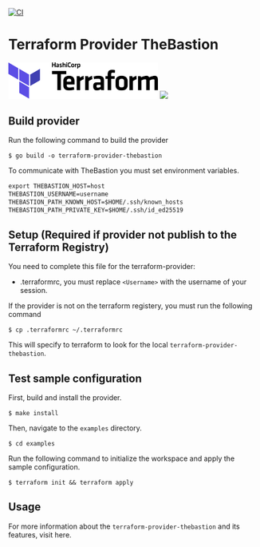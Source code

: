 [![CI](https://github.com/arkhn/terraform-provider-thebastion/workflows/ci/badge.svg)](https://github.com/arkhn/terraform-provider-thebastion/actions)

# Terraform Provider TheBastion

<img src="https://raw.githubusercontent.com/hashicorp/terraform-website/d841a1e5fca574416b5ca24306f85a0f4f41b36d/content/source/assets/images/logo-terraform-main.svg" width="300px">

<img src="https://user-images.githubusercontent.com/218502/96882661-d3b21e80-147f-11eb-8d89-a69e37a5870b.png" width="300px">

## Build provider

Run the following command to build the provider

```shell
$ go build -o terraform-provider-thebastion
```

To communicate with TheBastion you must set environment variables.
```shell
export THEBASTION_HOST=host
THEBASTION_USERNAME=username
THEBASTION_PATH_KNOWN_HOST=$HOME/.ssh/known_hosts
THEBASTION_PATH_PRIVATE_KEY=$HOME/.ssh/id_ed25519
```

## Setup (Required if provider not publish to the Terraform Registry)

You need to complete this file for the terraform-provider:
- .terraformrc, you must replace `<Username>` with the username of your session.

If the provider is not on the terraform registery, you must run the following command

```shell
$ cp .terraformrc ~/.terraformrc 
```

This will specify to terraform to look for the local `terraform-provider-thebastion`.

## Test sample configuration

First, build and install the provider.

```shell
$ make install
```

Then, navigate to the `examples` directory. 

```shell
$ cd examples
```

Run the following command to initialize the workspace and apply the sample configuration.

```shell
$ terraform init && terraform apply
```

## Usage

For more information about the `terraform-provider-thebastion` and its features, visit here.